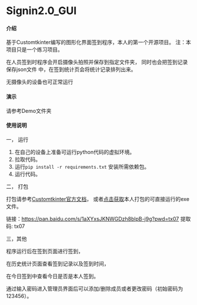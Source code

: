 # Signin2.0_GUI

#### 介绍
基于Customtkinter编写的图形化界面签到程序，本人的第一个开源项目。
注：本项目只是一个练习项目。

在人员签到时程序会开启摄像头拍照并保存到指定文件夹，
同时也会把签到记录保存json文件
中，在签到统计页会将统计记录排列出来。

无摄像头的设备也可正常运行

#### 演示
请参考Demo文件夹


#### 使用说明
一， 运行

1. 在自己的设备上准备可运行python代码的虚拟环境。
2. 拉取代码。
3. 运行`pip install -r requirements.txt` 安装所需依赖包。
4. 运行代码。

二， 打包

打包请参考[Customtkinter官方文档](https://customtkinter.tomschimansky.com/documentation/packaging)，
或者[点击获取](https://pan.baidu.com/s/1aXYxsJKNWGDzh8blpB-j9g?pwd=tx07)本人打包的可直接运行的exe文件。 

链接：https://pan.baidu.com/s/1aXYxsJKNWGDzh8blpB-j9g?pwd=tx07  提取码: tx07

三，其他

程序运行后在签到页面进行签到，

在历史统计页面查看签到记录以及签到时间，

在今日签到中查看今日是否是本人签到。

通过输入密码进入管理员界面后可以添加/删除成员或者更改密码（初始密码为123456）。
